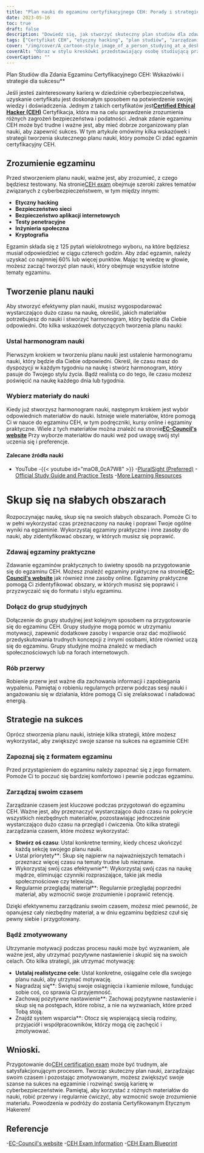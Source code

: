 ```yaml
---
title: "Plan nauki do egzaminu certyfikacyjnego CEH: Porady i strategie"
date: 2023-05-16
toc: true
draft: false
description: "Dowiedz się, jak stworzyć skuteczny plan studiów dla zdawania egzaminu certyfikacyjnego CEH z poradami i strategiami sukcesu."
tags: ["Certyfikat CEH", "etyczny hacking", "plan studiów", "zarządzanie czasem", "przygotowanie do egzaminu", "cybersecurity", "motywacja", "materiały do nauki", "pytania praktyczne", "przegląd", "EC-Council", "bezpieczeństwo informacji", "rozwój zawodowy", "Certyfikacja IT", "awans zawodowy", "bezpieczeństwo sieci", "test penetracyjny", "ocena podatności", "informacje o ubezpieczeniach", "badanie bezpieczeństwa"]
cover: "/img/cover/A_cartoon-style_image_of_a_person_studying_at_a_desk.png"
coverAlt: "Obraz w stylu kreskówki przedstawiający osobę studiującą przy biurku z laptopem i różnymi książkami i notatkami, z logo CEH w tle."
coverCaption: ""
---
```

 Plan Studiów dla Zdania Egzaminu Certyfikacyjnego CEH: Wskazówki i strategie dla sukcesu**

Jeśli jesteś zainteresowany karierą w dziedzinie cyberbezpieczeństwa, uzyskanie certyfikatu jest doskonałym sposobem na potwierdzenie swojej wiedzy i doświadczenia. Jednym z takich certyfikatów jest[**Certified Ethical Hacker (CEH)**](https://www.eccouncil.org/certified-ethical-hacker-training-and-certification/) Certyfikacja, która ma na celu sprawdzenie zrozumienia różnych zagrożeń bezpieczeństwa i podatności. Jednak zdanie egzaminu CEH może być trudne i ważne jest, aby mieć dobrze zorganizowany plan nauki, aby zapewnić sukces. W tym artykule omówimy kilka wskazówek i strategii tworzenia skutecznego planu nauki, który pomoże Ci zdać egzamin certyfikacyjny CEH.

## Zrozumienie egzaminu

Przed stworzeniem planu nauki, ważne jest, aby zrozumieć, z czego będziesz testowany. Na stronie[CEH exam](https://www.eccouncil.org/certified-ethical-hacker-training-and-certification/) obejmuje szeroki zakres tematów związanych z cyberbezpieczeństwem, w tym między innymi:

- **Etyczny hacking**
- **Bezpieczeństwo sieci**
- **Bezpieczeństwo aplikacji internetowych**
- **Testy penetracyjne**
- **Inżynieria społeczna**
- **Kryptografia**

Egzamin składa się z 125 pytań wielokrotnego wyboru, na które będziesz musiał odpowiedzieć w ciągu czterech godzin. Aby zdać egzamin, należy uzyskać co najmniej 60% lub więcej punktów. Mając tę wiedzę w głowie, możesz zacząć tworzyć plan nauki, który obejmuje wszystkie istotne tematy egzaminu.

## Tworzenie planu nauki

Aby stworzyć efektywny plan nauki, musisz wygospodarować wystarczająco dużo czasu na naukę, określić, jakich materiałów potrzebujesz do nauki i stworzyć harmonogram, który będzie dla Ciebie odpowiedni. Oto kilka wskazówek dotyczących tworzenia planu nauki:

### Ustal harmonogram nauki

Pierwszym krokiem w tworzeniu planu nauki jest ustalenie harmonogramu nauki, który będzie dla Ciebie odpowiedni. Określ, ile czasu masz do dyspozycji w każdym tygodniu na naukę i stwórz harmonogram, który pasuje do Twojego stylu życia. Bądź realistą co do tego, ile czasu możesz poświęcić na naukę każdego dnia lub tygodnia.

### Wybierz materiały do nauki

Kiedy już stworzysz harmonogram nauki, następnym krokiem jest wybór odpowiednich materiałów do nauki. Istnieje wiele materiałów, które pomogą Ci w nauce do egzaminu CEH, w tym podręczniki, kursy online i egzaminy praktyczne. Wiele z tych materiałów można znaleźć na stronie[**EC-Council's website**](https://www.eccouncil.org/certified-ethical-hacker-training-and-certification/) Przy wyborze materiałów do nauki weź pod uwagę swój styl uczenia się i preferencje.

#### Zalecane źródła nauki
- YouTube
  -{{< youtube id="maO8_0cA7W8" >}}
-[PluralSight (Preferred)](https://www.pluralsight.com/)
-[Official Study Guide and Practice Tests](https://amzn.to/42lr6pu)
-[More Learning Resources](https://simeononsecurity.ch/recommendations/learning_resources)

# Skup się na słabych obszarach

Rozpoczynając naukę, skup się na swoich słabych obszarach. Pomoże Ci to w pełni wykorzystać czas przeznaczony na naukę i poprawi Twoje ogólne wyniki na egzaminie. Wykorzystaj egzaminy praktyczne i inne zasoby do nauki, aby zidentyfikować obszary, w których musisz się poprawić.

### Zdawaj egzaminy praktyczne

Zdawanie egzaminów praktycznych to świetny sposób na przygotowanie się do egzaminu CEH. Możesz znaleźć egzaminy praktyczne na stronie[**EC-Council's website**](https://www.eccouncil.org/certified-ethical-hacker-training-and-certification/) jak również inne zasoby online. Egzaminy praktyczne pomogą Ci zidentyfikować obszary, w których musisz się poprawić i przyzwyczaić się do formatu i stylu egzaminu.

### Dołącz do grup studyjnych

Dołączenie do grupy studyjnej jest kolejnym sposobem na przygotowanie się do egzaminu CEH. Grupy studyjne mogą pomóc w utrzymaniu motywacji, zapewnić dodatkowe zasoby i wsparcie oraz dać możliwość przedyskutowania trudnych koncepcji z innymi osobami, które również uczą się do egzaminu. Grupy studyjne można znaleźć w mediach społecznościowych lub na forach internetowych.

### Rób przerwy

Robienie przerw jest ważne dla zachowania informacji i zapobiegania wypaleniu. Pamiętaj o robieniu regularnych przerw podczas sesji nauki i angażowaniu się w działania, które pomogą Ci się zrelaksować i naładować energią.

## Strategie na sukces

Oprócz stworzenia planu nauki, istnieje kilka strategii, które możesz wykorzystać, aby zwiększyć swoje szanse na sukces na egzaminie CEH:

### Zapoznaj się z formatem egzaminu

Przed przystąpieniem do egzaminu należy zapoznać się z jego formatem. Pomoże Ci to poczuć się bardziej komfortowo i pewnie podczas egzaminu.

### Zarządzaj swoim czasem

Zarządzanie czasem jest kluczowe podczas przygotowań do egzaminu CEH. Ważne jest, aby przeznaczyć wystarczająco dużo czasu na pokrycie wszystkich niezbędnych materiałów, pozostawiając jednocześnie wystarczająco dużo czasu na przegląd i ćwiczenia. Oto kilka strategii zarządzania czasem, które możesz wykorzystać:

- **Stwórz oś czasu**: Ustal konkretne terminy, kiedy chcesz ukończyć każdą sekcję swojego planu nauki.
- Ustal priorytety**: Skup się najpierw na najważniejszych tematach i przeznacz więcej czasu na tematy trudne lub nieznane.
- Wykorzystaj swój czas efektywnie**: Wykorzystaj swój czas na naukę mądrze, eliminując czynniki rozpraszające, takie jak media społecznościowe czy telewizja.
- Regularnie przeglądaj materiał**: Regularnie przeglądaj poprzedni materiał, aby wzmocnić swoje zrozumienie i poprawić retencję.

Dzięki efektywnemu zarządzaniu swoim czasem, możesz mieć pewność, że opanujesz cały niezbędny materiał, a w dniu egzaminu będziesz czuł się pewny siebie i przygotowany.

### Bądź zmotywowany

Utrzymanie motywacji podczas procesu nauki może być wyzwaniem, ale ważne jest, aby utrzymać pozytywne nastawienie i skupić się na swoich celach. Oto kilka strategii, jak utrzymać motywację:

- **Ustalaj realistyczne cele**: Ustal konkretne, osiągalne cele dla swojego planu nauki, aby utrzymać motywację.
- Nagradzaj się**: Świętuj swoje osiągnięcia i kamienie milowe, fundując sobie coś, co sprawia Ci przyjemność.
- Zachowaj pozytywne nastawienie**: Zachowaj pozytywne nastawienie i skup się na postępach, które robisz, a nie na wyzwaniach, które przed Tobą stoją.
- Znajdź system wsparcia**: Otocz się wspierającą siecią rodziny, przyjaciół i współpracowników, którzy mogą cię zachęcić i zmotywować.

## Wnioski.

Przygotowanie do[CEH certification exam](https://www.eccouncil.org/certified-ethical-hacker-training-and-certification/) może być trudnym, ale satysfakcjonującym procesem. Tworząc skuteczny plan nauki, zarządzając swoim czasem i pozostając zmotywowanym, możesz zwiększyć swoje szanse na sukces na egzaminie i rozwinąć swoją karierę w cyberbezpieczeństwie. Pamiętaj, aby korzystać z różnych materiałów do nauki, robić przerwy i regularnie ćwiczyć, aby wzmocnić swoje zrozumienie materiału. Powodzenia w podróży do zostania Certyfikowanym Etycznym Hakerem!

## Referencje

-[EC-Council's website](https://www.eccouncil.org/)
-[CEH Exam Information](https://www.eccouncil.org/programs/certified-ethical-hacker-ceh/)
-[CEH Exam Blueprint](https://cert.eccouncil.org/images/doc/CEH-Exam-Blueprint-v3.0.pdf)
